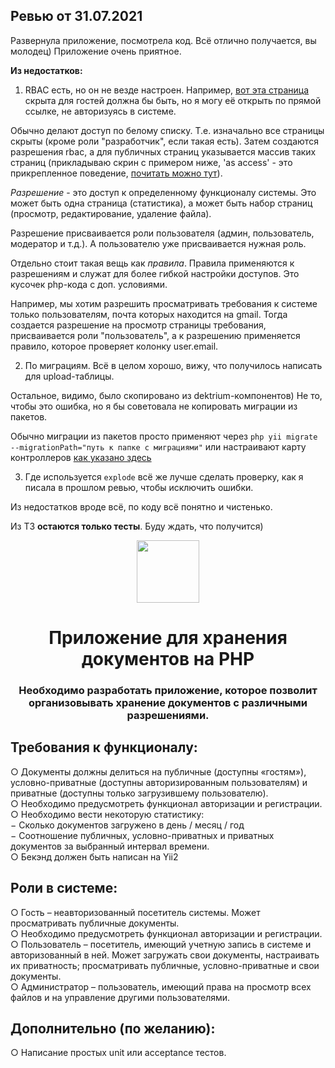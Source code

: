 ## Ревью от 31.07.2021

Развернула приложение, посмотрела код. Всё отлично получается, вы молодец) Приложение очень приятное.

__Из недостатков:__

1. RBAC есть, но он не везде настроен. Например, [вот эта страница](https://projectsil.ru/chart/index-alt) скрыта для гостей должна бы быть, но я могу её открыть по прямой ссылке, не авторизуясь в системе.

Обычно делают доступ по белому списку. Т.е. изначально все страницы скрыты (кроме роли "разработчик", если такая есть). Затем создаются разрешения rbac, а для публичных страниц указывается массив таких страниц (прикладываю скрин с примером ниже, 'as access' - это прикрепленное поведение, [почитать можно тут](http://www.yiiframework.com/doc-2.0/guide-concept-behaviors.html#attaching-behaviors)).

_Разрешение_ - это доступ к определенному функционалу системы. Это может быть одна страница (статистика), а может быть набор страниц (просмотр, редактирование, удаление файла). 

Разрешение присваивается роли пользователя (админ, пользователь, модератор и т.д.). А  пользователю уже присваивается нужная роль.

Отдельно стоит такая вещь как _правила_. Правила применяются к разрешениям и служат для более гибкой настройки доступов. Это кусочек php-кода с доп. условиями.

Например, мы хотим разрешить просматривать требования к системе только пользователям, почта которых находится на gmail. Тогда создается разрешение на просмотр страницы требования, присваивается роли "пользователь", а к разрешению применяется правило, которое проверяет колонку user.email.

2. По миграциям. Всё в целом хорошо, вижу, что получилось написать для upload-таблицы. 

Остальное, видимо, было скопировано из dektrium-компонентов) Не то, чтобы это ошибка, но я бы советовала не копировать миграции из пакетов.

Обычно миграции из пакетов просто применяют через `php yii migrate --migrationPath="путь к папке с миграциями"` или настраивают карту контроллеров [как указано здесь](https://yiiframework.com.ua/ru/doc/guide/2/db-migrations/#namespaced-migrations)

3. Где используется `explode` всё же лучше сделать проверку, как я писала в прошлом ревью, чтобы исключить ошибки.

Из недостатков вроде всё, по коду всё понятно и чистенько. 

Из ТЗ __остаются только тесты__. Буду ждать, что получится)

<p align="center">
    <a href="https://github.com/yiisoft" target="_blank">
        <img src="https://avatars0.githubusercontent.com/u/993323" height="100px">
    </a>
    <h1 align="center">Приложение для хранения документов на PHP</h1>
    <h3 align="center">Необходимо разработать приложение, которое позволит организовывать хранение документов с различными разрешениями.</h3>
</p>

Требования к функционалу:
-------------------

○ Документы должны делиться на публичные (доступны «гостям»), условно-приватные (доступны авторизированным пользователям) и приватные (доступны только загрузившему пользователю).
</br>
○ Необходимо предусмотреть функционал авторизации и регистрации.
</br>
○ Необходимо вести некоторую статистику:
</br>
   − Сколько документов загружено в день / месяц / год
</br>
   − Соотношение публичных, условно-приватных и приватных документов за выбранный интервал времени.
</br>
○ Бекэнд должен быть написан на Yii2

Роли в системе:
-------------------

○ Гость – неавторизованный посетитель системы. Может просматривать публичные документы.
</br>
○ Необходимо предусмотреть функционал авторизации и регистрации.
</br>
○ Пользователь – посетитель, имеющий учетную запись в системе и авторизованный в ней. Может загружать свои документы, настраивать их приватность; просматривать публичные, условно-приватные и свои документы.
</br>
○ Администратор – пользователь, имеющий права на просмотр всех файлов и на управление другими пользователями.

Дополнительно (по желанию):
-------------------
○ Написание простых unit или acceptance тестов.